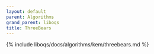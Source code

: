 ```yaml
---
layout: default
parent: Algorithms
grand_parent: liboqs
title: ThreeBears
---
```


{% include liboqs/docs/algorithms/kem/threebears.md %}
